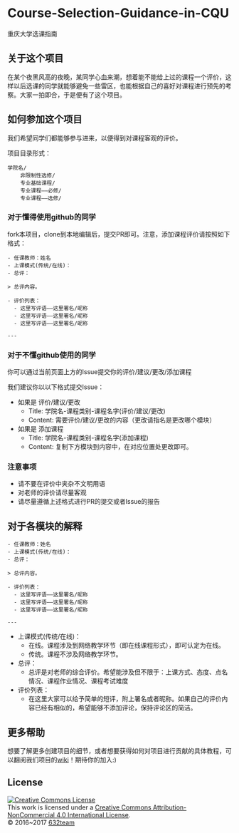 # Course-Selection-Guidance-in-CQU
重庆大学选课指南

## 关于这个项目
在某个夜黑风高的夜晚，某同学心血来潮，想着能不能给上过的课程一个评价，这样以后选课的同学就能够避免一些雷区，也能根据自己的喜好对课程进行预先的考察。大家一拍即合，于是便有了这个项目。

## 如何参加这个项目
我们希望同学们都能够参与进来，以便得到对课程客观的评价。

项目目录形式：
```
学院名/
    非限制性选修/
    专业基础课程/
    专业课程——必修/
    专业课程——选修/
```

### 对于懂得使用github的同学

fork本项目，clone到本地编辑后，提交PR即可。注意，添加课程评价请按照如下格式：
```
- 任课教师：姓名
- 上课模式(传统/在线)：
- 总评：

> 总评内容。

- 评价列表：
  - 这里写评语——这里署名/昵称
  - 这里写评语——这里署名/昵称
  - 这里写评语——这里署名/昵称

---
```

### 对于不懂github使用的同学

你可以通过当前页面上方的Issue提交你的评价/建议/更改/添加课程

我们建议你以以下格式提交Issue：
- 如果是 评价/建议/更改
  - Title: 学院名-课程类别-课程名字(评价/建议/更改)
  - Content: 需要评价/建议/更改的内容（更改请指名是更改哪个模块）
- 如果是 添加课程
  - Title: 学院名-课程类别-课程名字(添加课程)
  - Content: 复制下方模块到内容中，在对应位置处更改即可。
  
### 注意事项
- 请不要在评价中夹杂不文明用语
- 对老师的评价请尽量客观
- 请尽量遵循上述格式进行PR的提交或者Issue的报告

## 对于各模块的解释

```
- 任课教师：姓名
- 上课模式(传统/在线)：
- 总评：

> 总评内容。

- 评价列表：
  - 这里写评语——这里署名/昵称
  - 这里写评语——这里署名/昵称
  - 这里写评语——这里署名/昵称

---
```

- 上课模式(传统/在线)：
  - 在线。课程涉及到网络教学环节（即在线课程形式），即可认定为在线。
  - 传统。课程不涉及网络教学环节。
- 总评：
  - 总评是对老师的综合评价。希望能涉及但不限于：上课方式、态度、点名情况、课程作业情况、课程考试难度
- 评价列表：
  - 在这里大家可以给予简单的短评，附上署名或者昵称。如果自己的评价内容已经有相似的，希望能够不添加评论，保持评论区的简洁。

## 更多帮助

想要了解更多创建项目的细节，或者想要获得如何对项目进行贡献的具体教程，可以翻阅我们项目的[wiki](https://github.com/632team/Course-Selection-Guidance-in-CQU/wiki)！期待你的加入:)

## License
<a rel="license" href="http://creativecommons.org/licenses/by-nc/4.0/"><img alt="Creative Commons License" style="border-width:0" src="https://i.creativecommons.org/l/by-nc/4.0/88x31.png" /></a><br />This work is licensed under a <a rel="license" href="http://creativecommons.org/licenses/by-nc/4.0/">Creative Commons Attribution-NonCommercial 4.0 International License</a>.  
© 2016~2017 [632team](https://github.com/632team)
